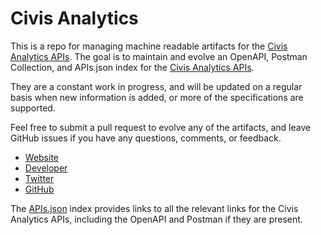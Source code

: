 # Civis AnalyticsThis is a repo for managing machine readable artifacts for the [Civis Analytics APIs](http://civisanalytics.com/). The goal is to maintain and evolve an OpenAPI, Postman Collection, and APIs.json index for the [Civis Analytics APIs](http://civisanalytics.com/).They are a constant work in progress, and will be updated on a regular basis when new information is added, or more of the specifications are supported.Feel free to submit a pull request to evolve any of the artifacts, and leave GitHub issues if you have any questions, comments, or feedback.- [Website](http://civisanalytics.com/)- [Developer](http://civisanalytics.com/)- [Twitter](https://twitter.com/CivisAnalytics)- [GitHub](https://github.com/civisanalytics)The [APIs.json](https://github.com/api-evangelist/civis-analytics/blob/master/apis.json) index provides links to all the relevant links for the Civis Analytics APIs, including the OpenAPI and Postman if they are present.